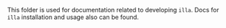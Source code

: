 This folder is used for documentation related to developing `illa`. Docs for `illa` installation and usage also can be found.